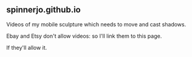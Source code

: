## spinnerjo.github.io

Videos of my mobile sculpture which needs to move and cast shadows.  

Ebay and Etsy don't allow videos: so I'll link them to this page.  

If they'll allow it.  
